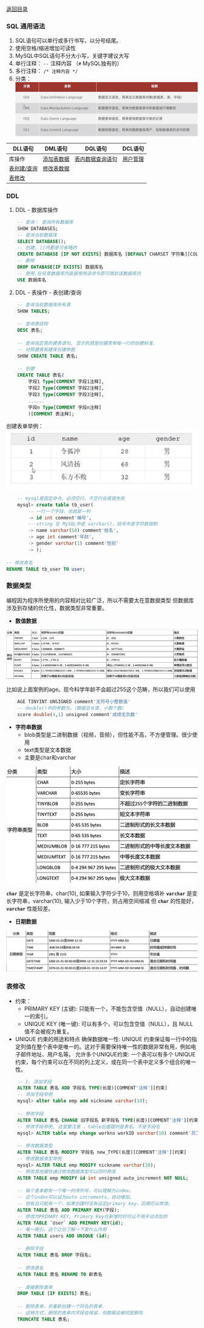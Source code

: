 [返回目录](./1.MySQL概述.md)


### SQL 通用语法

1. SQL语句可以单行或多行书写，以分号结尾。
2. 使用空格/缩进增加可读性
3. MySQL中SQL语句不分大小写，关键字建议大写
4. 单行注释： `--` 注释内容 （`#` MySQL独有的）
5. 多行注释： `/* 注释内容 */`
6. 分类：
   ![](./image/1721886425521.jpg)

|DLL语句|DML语句|DQL语句|DCL语句|
|-|-|-|-|
|库操作|[添加表数据](./3.SQL表操作.md)|[表内数据查询语句](./4.SQL查询.md)|[用户管理](./5.DCL语句.md)|
|[表创建/查询](./3.SQL表操作.md)|[修改表数据](#table4)|||
|[表修改](#table2)||||


### DDL

1. DDL - 数据库操作
```SQL
    -- 查询： 查询所有数据库
    SHOW DATABASES;
    -- 查询当前数据库
    SELECT DATABASE();
    -- 创建, []内都是可省略的
    CREATE DATABASE [IF NOT EXISTS] 数据库名 [DEFAULT CHARSET 字符集][COLLATE 排序规则];
    -- 删除
    DROP DATABASE[IF EXISTS] 数据库名
    -- 使用,在任意数据库内直接使用该命令即可跳到该数据库内
    USE 数据库名
```

2. DDL - 表操作 - <a id="table1">表创建/查询</a>
```SQL
    -- 查询当前数据库所有表
    SHOW TABLES;

    -- 查询表结构
    DESC 表名;

    -- 查询指定表的建表语句, 显示的就是创建表单每一行的创建标准。
    -- 对照建表和建库创建参数
    SHOW CREATE TABLE 表名;

    -- 创建
    CREATE TABLE 表名(
        字段1 Type[COMMENT 字段1注释],
        字段2 Type[COMMENT 字段2注释],
        字段3 Type[COMMENT 字段3注释],
        ......
        字段n Type[COMMENT 字段n注释]
        )[COMMENT 表注释];
```
创建表单举例：![](./image/1721887923179.jpg)
```SQL
    -- mysql是固定命令，必须空行，不空行会报错失败
    mysql> create table tb_user(
        -- 一行一个字段，也就是一列
        -> id int comment'编号',
        -- string 在 MySQL中是 varchar()，括号中是字符数限制
        -> name varchar(50) comment'姓名',
        -> age int comment'年龄',
        -> gender varchar(1) comment'性别'
        -> );

-- 修改表名
RENAME TABLE tb_user TO user;
```

### 数据类型
编程因为程序所使用的内容相对比较广泛，所以不需要太在意数据类型
但数据库涉及到存储的优化性，数据类型非常重要。

* **数值数据**
  
![](./image/1721889734815.jpg)

比如说上面案例的age。现今科学年龄不会超过255这个范畴，所以我们可以使用
```SQL
    AGE TINYINT UNSIGNED comment'无符号小整数值'
    -- double()中的参数为，（数据总长度，小数个数）
    score double(4,1) unsigned comment'成绩无负数'

```
* **字符串数据**
  * blob类型是二进制数据（视频，音频），但性能不高，不方便管理。很少使用
  * text类型是文本数据
  * 主要是char和varchar

![](./image/1721890956759.jpg)

**`char`** 是定长字符串，char(10), 如果输入字符少于10，则用空格填补
**`varchar`** 是变长字符串，varchar(10), 输入少于10个字符，则占用空间缩减
但 **`char`** 的性能好，**`varchar`** 性能较差。

* **日期数据**
  
![](./image/1721891671314.jpg)

### <a id="table1">表修改</a>
* 约束：
  * PRIMARY KEY (主键): 只能有一个，不能包含空值（NULL），自动创建唯一的索引。
  * UNIQUE KEY (唯一键): 可以有多个，可以包含空值（NULL），且 NULL 值不会被视为重复。
* UNIQUE 约束的用途和特点
确保数据唯一性: UNIQUE 约束保证每一行中的指定列值在整个表中是唯一的。这对于需要保持唯一性的数据非常有用，例如电子邮件地址、用户名等。
允许多个UNIQUE约束: 一个表可以有多个 UNIQUE 约束，每个约束可以在不同的列上定义，或在同一个表中定义多个组合的唯一性。

```sql
    -- 1. 添加字段
    ALTER TABLE 表名 ADD 字段名 TYPE(长度)[COMMENT'注释'][约束]
    -- 添加字段举例
    mysql> alter table emp add nickname varchar(10);

    -- 修改字段
    ALTER TABLE 表名 CHANGE 旧字段名 新字段名 TYPE(长度)[COMMENT'注释'][约束]
    -- 修改字段举例, 这里要注意 ，table后面跟的是表名，不是字段名
    mysql> ALTER table emp change workno workID varchar(10) comment'员工编号';

    -- 修改数据类型
    ALTER TABLE 表名 MODIFY 字段名 new_TYPE(长度)[COMMENT'注释'][约束]
    -- 修改数据类型举例
    mysql> ALTER TABLE emp MODIFY nickname varchar(20);
    -- 修改其他属性通过修改数据类型可以同时修改
    ALTER TABLE emp MODIFY id int unsigned auto_increment NOT NULL;

    -- 每个表单都有一个唯一的序列号，可以理解为index。
    -- 这个index可以设为auto increments，自动增加。
    -- 但有且只能有一个，如果创建时没有设定primary key，后期可以修改。
    ALTER TABLE 表名 ADD PRIMARY KEY(字段);
    -- 修改为PRIMARY KEY, Primary Key在新增时时可以不用手动添加的
    ALTER TABLE `User` ADD PRIMARY KEY(id);
    -- 唯一索引，这个之后了解一下是什么作用
    ALTER TABLE users ADD UNIQUE (id);

    -- 删除字段
    ALTER TABLE 表名 DROP 字段名;

    -- 修改表名
    ALTER TABLE 表名 RENAME TO 新表名

    -- 直接删除表单
    DROP TABLE [IF EXISTS] 表名;

    -- 删除表单，并重新创建一个同名的表单. 
    -- 这种方式，删除的表单内字段会保留，但数据会被彻底删除
    TRUNCATE TABLE 表名;
```












